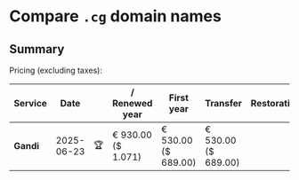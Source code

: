 # Compare `.cg` domain names

## Summary

Pricing (excluding taxes):

| Service | Date |  | / Renewed year | First year | Transfer | Restoration |
|--|--|--|--|--|--|--|
| **Gandi** | 2025-06-23 | 🏆 | € 930.00<br>($ 1.071) | € 530.00<br>($ 689.00) | € 530.00<br>($ 689.00) |  |
